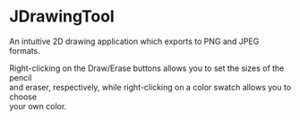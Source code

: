 # JDrawingTool
An intuitive 2D drawing application which exports to PNG and JPEG formats.

Right-clicking on the Draw/Erase buttons allows you to set the sizes of the pencil <br>
and eraser, respectively, while right-clicking on a color swatch allows you to choose <br>
your own color.
